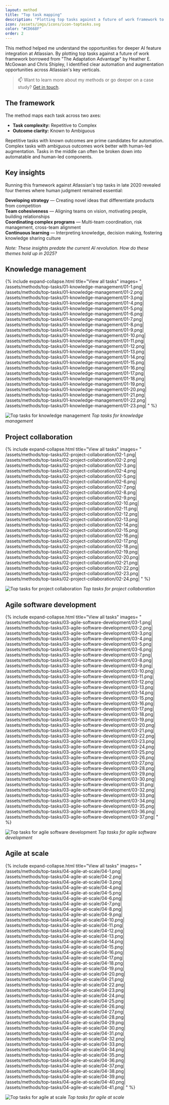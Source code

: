 ```yaml
---
layout: method
title: "Top task mapping"
description: "Plotting top tasks against a future of work framework to better understand opportunities for machine learning."
icon: /assets/imgs/icons/icon-toptasks.svg
color: "#CD668F"
order: 2
---
```


This method helped me understand the opportunities for deeper AI feature integration at Atlassian. By plotting top tasks against a future of work framework borrowed from "The Adaptation Advantage" by Heather E. McGowan and Chris Shipley, I identified clear automation and augmentation opportunities across Atlassian's key verticals.

> 📫 Want to learn more about my methods or go deeper on a case study? <a href="https://linkedin.com/in/liamgreig">Get in touch</a>.

## The framework

The method maps each task across two axes:
- **Task complexity:** Repetitive to Complex  
- **Outcome clarity:** Known to Ambiguous

Repetitive tasks with known outcomes are prime candidates for automation. Complex tasks with ambiguous outcomes work better with human-led augmentation. Tasks in the middle can often be broken down into automatable and human-led components.

## Key insights

Running this framework against Atlassian's top tasks in late 2020 revealed four themes where human judgment remained essential:

**Developing strategy** — Creating novel ideas that differentiate products from competition  
**Team cohesiveness** — Aligning teams on vision, motivating people, building relationships  
**Coordinating complex programs** — Multi-team coordination, risk management, cross-team alignment  
**Continuous learning** — Interpreting knowledge, decision making, fostering knowledge sharing culture

*Note: These insights predate the current AI revolution. How do these themes hold up in 2025?*

## Knowledge management

{% include expand-collapse.html
  title="View all tasks"
  images=
  "
  /assets/methods/top-tasks/01-knowledge-management/01-1.png|
  /assets/methods/top-tasks/01-knowledge-management/01-2.png|
  /assets/methods/top-tasks/01-knowledge-management/01-3.png|
  /assets/methods/top-tasks/01-knowledge-management/01-4.png|
  /assets/methods/top-tasks/01-knowledge-management/01-5.png|
  /assets/methods/top-tasks/01-knowledge-management/01-6.png|
  /assets/methods/top-tasks/01-knowledge-management/01-7.png|
  /assets/methods/top-tasks/01-knowledge-management/01-8.png|
  /assets/methods/top-tasks/01-knowledge-management/01-9.png|
  /assets/methods/top-tasks/01-knowledge-management/01-10.png|
  /assets/methods/top-tasks/01-knowledge-management/01-11.png|
  /assets/methods/top-tasks/01-knowledge-management/01-12.png|
  /assets/methods/top-tasks/01-knowledge-management/01-13.png|
  /assets/methods/top-tasks/01-knowledge-management/01-14.png|
  /assets/methods/top-tasks/01-knowledge-management/01-15.png|
  /assets/methods/top-tasks/01-knowledge-management/01-16.png|
  /assets/methods/top-tasks/01-knowledge-management/01-17.png|
  /assets/methods/top-tasks/01-knowledge-management/01-18.png|
  /assets/methods/top-tasks/01-knowledge-management/01-19.png|
  /assets/methods/top-tasks/01-knowledge-management/01-20.png|
  /assets/methods/top-tasks/01-knowledge-management/01-21.png|
  /assets/methods/top-tasks/01-knowledge-management/01-22.png|
  /assets/methods/top-tasks/01-knowledge-management/01-23.png|
  "
%}

![Top tasks for knowledge management](/assets/methods/top-tasks/01-knowledge-management/01-0-1-chart.png)
*Top tasks for knowledge management*

## Project collaboration

{% include expand-collapse.html
  title="View all tasks"
  images=
  "
  /assets/methods/top-tasks/02-project-collaboration/02-1.png|
  /assets/methods/top-tasks/02-project-collaboration/02-2.png|
  /assets/methods/top-tasks/02-project-collaboration/02-3.png|
  /assets/methods/top-tasks/02-project-collaboration/02-4.png|
  /assets/methods/top-tasks/02-project-collaboration/02-5.png|
  /assets/methods/top-tasks/02-project-collaboration/02-6.png|
  /assets/methods/top-tasks/02-project-collaboration/02-7.png|
  /assets/methods/top-tasks/02-project-collaboration/02-8.png|
  /assets/methods/top-tasks/02-project-collaboration/02-9.png|
  /assets/methods/top-tasks/02-project-collaboration/02-10.png|
  /assets/methods/top-tasks/02-project-collaboration/02-11.png|
  /assets/methods/top-tasks/02-project-collaboration/02-12.png|
  /assets/methods/top-tasks/02-project-collaboration/02-13.png|
  /assets/methods/top-tasks/02-project-collaboration/02-14.png|
  /assets/methods/top-tasks/02-project-collaboration/02-15.png|
  /assets/methods/top-tasks/02-project-collaboration/02-16.png|
  /assets/methods/top-tasks/02-project-collaboration/02-17.png|
  /assets/methods/top-tasks/02-project-collaboration/02-18.png|
  /assets/methods/top-tasks/02-project-collaboration/02-19.png|
  /assets/methods/top-tasks/02-project-collaboration/02-20.png|
  /assets/methods/top-tasks/02-project-collaboration/02-21.png|
  /assets/methods/top-tasks/02-project-collaboration/02-22.png|
  /assets/methods/top-tasks/02-project-collaboration/02-23.png|
  /assets/methods/top-tasks/02-project-collaboration/02-24.png|
  "
%}

![Top tasks for project collaboration](/assets/methods/top-tasks/02-project-collaboration/02-0-1-chart.png)
*Top tasks for project collaboration*

## Agile software development

{% include expand-collapse.html
  title="View all tasks"
  images=
  "
  /assets/methods/top-tasks/03-agile-software-development/03-1.png|
  /assets/methods/top-tasks/03-agile-software-development/03-2.png|
  /assets/methods/top-tasks/03-agile-software-development/03-3.png|
  /assets/methods/top-tasks/03-agile-software-development/03-4.png|
  /assets/methods/top-tasks/03-agile-software-development/03-5.png|
  /assets/methods/top-tasks/03-agile-software-development/03-6.png|
  /assets/methods/top-tasks/03-agile-software-development/03-7.png|
  /assets/methods/top-tasks/03-agile-software-development/03-8.png|
  /assets/methods/top-tasks/03-agile-software-development/03-9.png|
  /assets/methods/top-tasks/03-agile-software-development/03-10.png|
  /assets/methods/top-tasks/03-agile-software-development/03-11.png|
  /assets/methods/top-tasks/03-agile-software-development/03-12.png|
  /assets/methods/top-tasks/03-agile-software-development/03-13.png|
  /assets/methods/top-tasks/03-agile-software-development/03-14.png|
  /assets/methods/top-tasks/03-agile-software-development/03-15.png|
  /assets/methods/top-tasks/03-agile-software-development/03-16.png|
  /assets/methods/top-tasks/03-agile-software-development/03-17.png|
  /assets/methods/top-tasks/03-agile-software-development/03-18.png|
  /assets/methods/top-tasks/03-agile-software-development/03-19.png|
  /assets/methods/top-tasks/03-agile-software-development/03-20.png|
  /assets/methods/top-tasks/03-agile-software-development/03-21.png|
  /assets/methods/top-tasks/03-agile-software-development/03-22.png|
  /assets/methods/top-tasks/03-agile-software-development/03-23.png|
  /assets/methods/top-tasks/03-agile-software-development/03-24.png|
  /assets/methods/top-tasks/03-agile-software-development/03-25.png|
  /assets/methods/top-tasks/03-agile-software-development/03-26.png|
  /assets/methods/top-tasks/03-agile-software-development/03-27.png|
  /assets/methods/top-tasks/03-agile-software-development/03-28.png|
  /assets/methods/top-tasks/03-agile-software-development/03-29.png|
  /assets/methods/top-tasks/03-agile-software-development/03-30.png|
  /assets/methods/top-tasks/03-agile-software-development/03-31.png|
  /assets/methods/top-tasks/03-agile-software-development/03-32.png|
  /assets/methods/top-tasks/03-agile-software-development/03-33.png|
  /assets/methods/top-tasks/03-agile-software-development/03-34.png|
  /assets/methods/top-tasks/03-agile-software-development/03-35.png|
  /assets/methods/top-tasks/03-agile-software-development/03-36.png|
  /assets/methods/top-tasks/03-agile-software-development/03-37.png|
  "
%}

![Top tasks for agile software development](/assets/methods/top-tasks/03-agile-software-development/03-0-1-chart.png)
*Top tasks for agile software development*

## Agile at scale

{% include expand-collapse.html
  title="View all tasks"
  images=
  "
  /assets/methods/top-tasks/04-agile-at-scale/04-1.png|
  /assets/methods/top-tasks/04-agile-at-scale/04-2.png|
  /assets/methods/top-tasks/04-agile-at-scale/04-3.png|
  /assets/methods/top-tasks/04-agile-at-scale/04-4.png|
  /assets/methods/top-tasks/04-agile-at-scale/04-5.png|
  /assets/methods/top-tasks/04-agile-at-scale/04-6.png|
  /assets/methods/top-tasks/04-agile-at-scale/04-7.png|
  /assets/methods/top-tasks/04-agile-at-scale/04-8.png|
  /assets/methods/top-tasks/04-agile-at-scale/04-9.png|
  /assets/methods/top-tasks/04-agile-at-scale/04-10.png|
  /assets/methods/top-tasks/04-agile-at-scale/04-11.png|
  /assets/methods/top-tasks/04-agile-at-scale/04-12.png|
  /assets/methods/top-tasks/04-agile-at-scale/04-13.png|
  /assets/methods/top-tasks/04-agile-at-scale/04-14.png|
  /assets/methods/top-tasks/04-agile-at-scale/04-15.png|
  /assets/methods/top-tasks/04-agile-at-scale/04-16.png|
  /assets/methods/top-tasks/04-agile-at-scale/04-17.png|
  /assets/methods/top-tasks/04-agile-at-scale/04-18.png|
  /assets/methods/top-tasks/04-agile-at-scale/04-19.png|
  /assets/methods/top-tasks/04-agile-at-scale/04-20.png|
  /assets/methods/top-tasks/04-agile-at-scale/04-21.png|
  /assets/methods/top-tasks/04-agile-at-scale/04-22.png|
  /assets/methods/top-tasks/04-agile-at-scale/04-23.png|
  /assets/methods/top-tasks/04-agile-at-scale/04-24.png|
  /assets/methods/top-tasks/04-agile-at-scale/04-25.png|
  /assets/methods/top-tasks/04-agile-at-scale/04-26.png|
  /assets/methods/top-tasks/04-agile-at-scale/04-27.png|
  /assets/methods/top-tasks/04-agile-at-scale/04-28.png|
  /assets/methods/top-tasks/04-agile-at-scale/04-29.png|
  /assets/methods/top-tasks/04-agile-at-scale/04-30.png|
  /assets/methods/top-tasks/04-agile-at-scale/04-31.png|
  /assets/methods/top-tasks/04-agile-at-scale/04-32.png|
  /assets/methods/top-tasks/04-agile-at-scale/04-33.png|
  /assets/methods/top-tasks/04-agile-at-scale/04-34.png|
  /assets/methods/top-tasks/04-agile-at-scale/04-35.png|
  /assets/methods/top-tasks/04-agile-at-scale/04-36.png|
  /assets/methods/top-tasks/04-agile-at-scale/04-37.png|
  /assets/methods/top-tasks/04-agile-at-scale/04-38.png|
  /assets/methods/top-tasks/04-agile-at-scale/04-39.png|
  /assets/methods/top-tasks/04-agile-at-scale/04-40.png|
  /assets/methods/top-tasks/04-agile-at-scale/04-41.png|
  "
%}

![Top tasks for agile at scale](/assets/methods/top-tasks/04-agile-at-scale/04-0-1-chart.png)
*Top tasks for agile at scale*
